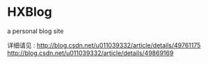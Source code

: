 # HXBlog
a personal blog site

详细请见 : 
http://blog.csdn.net/u011039332/article/details/49761175
http://blog.csdn.net/u011039332/article/details/49869169
